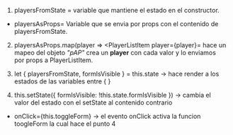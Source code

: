 1. playersFromState = variable que mantiene el estado en el constructor.
  * playersAsProps= Variable que se envia por props con el contenido de playersFromState.

2. playersAsProps.map(player => <PlayerListItem player={player}= hace un mapeo del objeto _"pAP"_ crea un  **player** con cada valor y lo enviamos por props a PlayerListItem.

3. let { playersFromState, formIsVisible } = this.state -> hace render a los estados de las variables  entre { }

4. this.setState({ formIsVisible: !this.state.formIsVisible }) -> cambia el valor del estado con el setState al contenido contrario 
  * onClick={this.toggleForm} -> el evento onClick activa la funcion toogleForm la cual hace el punto 4